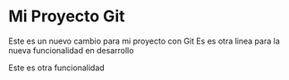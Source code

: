 ﻿# Mi Proyecto Git
Este es un nuevo cambio para mi proyecto con Git
Es es otra linea para la nueva funcionalidad en desarrollo

Este es otra funcionalidad
